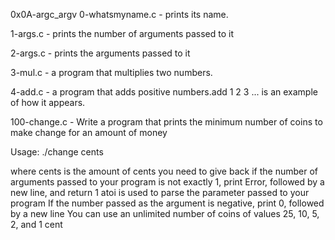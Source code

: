 0x0A-argc_argv
0-whatsmyname.c - prints its name.

1-args.c - prints the number of arguments passed to it

2-args.c - prints the arguments passed to it

3-mul.c - a program that multiplies two numbers.

4-add.c - a program that adds positive numbers.add 1 2 3 ... is an example of how it appears.

100-change.c - Write a program that prints the minimum number of coins to make change for an amount of money

Usage: ./change cents

where cents is the amount of cents you need to give back
if the number of arguments passed to your program is not exactly 1, print Error, followed by a new line, and return 1
atoi is used to parse the parameter passed to your program
If the number passed as the argument is negative, print 0, followed by a new line
You can use an unlimited number of coins of values 25, 10, 5, 2, and 1 cent
